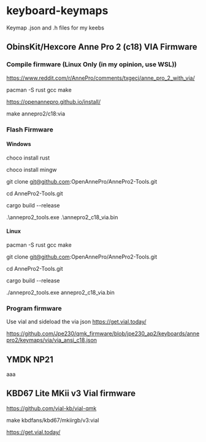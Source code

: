 # keyboard-keymaps
Keymap .json and .h files for my keebs

## ObinsKit/Hexcore Anne Pro 2 (c18) VIA Firmware

### Compile firmware (Linux Only (in my opinion, use WSL))

https://www.reddit.com/r/AnnePro/comments/txgecj/anne_pro_2_with_via/

  pacman -S rust gcc make

https://openannepro.github.io/install/

  make annepro2/c18:via

### Flash Firmware 

#### Windows

  choco install rust

  choco install mingw

  git clone git@github.com:OpenAnnePro/AnnePro2-Tools.git

  cd AnnePro2-Tools.git

  cargo build --release

  .\annepro2_tools.exe .\annepro2_c18_via.bin

#### Linux

  pacman -S rust gcc make

  git clone git@github.com:OpenAnnePro/AnnePro2-Tools.git

  cd AnnePro2-Tools.git

  cargo build --release

  ./annepro2_tools.exe annepro2_c18_via.bin

### Program firmware

Use vial and sideload the via json https://get.vial.today/

https://github.com/Jpe230/qmk_firmware/blob/jpe230_ap2/keyboards/annepro2/keymaps/via/via_ansi_c18.json

## YMDK NP21

aaa

## KBD67 Lite MKii v3 Vial firmware

https://github.com/vial-kb/vial-qmk

  make kbdfans/kbd67/mkiirgb/v3:vial

https://get.vial.today/
